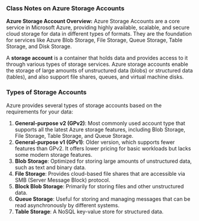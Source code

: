 ### Class Notes on Azure Storage Accounts

**Azure Storage Account Overview:**
Azure Storage Accounts are a core service in Microsoft Azure, providing highly available, scalable, and secure cloud storage for data in different types of formats. They are the foundation for services like Azure Blob Storage, File Storage, Queue Storage, Table Storage, and Disk Storage.

A **storage account** is a container that holds data and provides access to it through various types of storage services. Azure storage accounts enable the storage of large amounts of unstructured data (blobs) or structured data (tables), and also support file shares, queues, and virtual machine disks.

### Types of Storage Accounts
Azure provides several types of storage accounts based on the requirements for your data:

1. **General-purpose v2 (GPv2)**: Most commonly used account type that supports all the latest Azure storage features, including Blob Storage, File Storage, Table Storage, and Queue Storage.
2. **General-purpose v1 (GPv1)**: Older version, which supports fewer features than GPv2. It offers lower pricing for basic workloads but lacks some modern storage features.
3. **Blob Storage**: Optimized for storing large amounts of unstructured data, such as text and binary data.
4. **File Storage**: Provides cloud-based file shares that are accessible via SMB (Server Message Block) protocol.
5. **Block Blob Storage**: Primarily for storing files and other unstructured data.
6. **Queue Storage**: Useful for storing and managing messages that can be read asynchronously by different systems.
7. **Table Storage**: A NoSQL key-value store for structured data.

